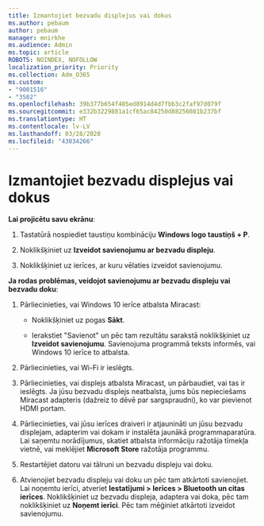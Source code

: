 ```yaml
---
title: Izmantojiet bezvadu displejus vai dokus
ms.author: pebaum
author: pebaum
manager: mnirkhe
ms.audience: Admin
ms.topic: article
ROBOTS: NOINDEX, NOFOLLOW
localization_priority: Priority
ms.collection: Adm_O365
ms.custom:
- "9001516"
- "3582"
ms.openlocfilehash: 39b377b654f485ed8914d4d7fbb3c2faf97d079f
ms.sourcegitcommit: e332b3229881a1cf65ac84250d88256081b237bf
ms.translationtype: HT
ms.contentlocale: lv-LV
ms.lasthandoff: 03/28/2020
ms.locfileid: "43034266"
---
```

# <a name="use-wireless-displays-or-docks"></a>Izmantojiet bezvadu displejus vai dokus

**Lai projicētu savu ekrānu**:

1. Tastatūrā nospiediet taustiņu kombināciju **Windows logo taustiņš + P**.

2. Noklikšķiniet uz **Izveidot savienojumu ar bezvadu displeju**.

3. Noklikšķiniet uz ierīces, ar kuru vēlaties izveidot savienojumu.

**Ja rodas problēmas, veidojot savienojumu ar bezvadu displeju vai bezvadu doku**:

1. Pārliecinieties, vai Windows 10 ierīce atbalsta Miracast: 

    - Noklikšķiniet uz pogas **Sākt**.
    
    - Ierakstiet "Savienot" un pēc tam rezultātu sarakstā noklikšķiniet uz **Izveidot savienojumu**. Savienojuma programmā teksts informēs, vai Windows 10 ierīce to atbalsta. 

2. Pārliecinieties, vai Wi-Fi ir ieslēgts. 

3. Pārliecinieties, vai displejs atbalsta Miracast, un pārbaudiet, vai tas ir ieslēgts. Ja jūsu bezvadu displejs neatbalsta, jums būs nepieciešams Miracast adapteris (dažreiz to dēvē par sargspraudni), ko var pievienot HDMI portam.

4. Pārliecinieties, vai jūsu ierīces draiveri ir atjaunināti un jūsu bezvadu displejam, adapterim vai dokam ir instalēta jaunākā programmaparatūra. Lai saņemtu norādījumus, skatiet atbalsta informāciju ražotāja tīmekļa vietnē, vai meklējiet **Microsoft Store** ražotāja programmu.

5. Restartējiet datoru vai tālruni un bezvadu displeju vai doku.

6. Atvienojiet bezvadu displeju vai doku un pēc tam atkārtoti savienojiet. Lai noņemtu ierīci, atveriet **Iestatījumi > Ierīces > Bluetooth un citas ierīces**. Noklikšķiniet uz bezvadu displeja, adaptera vai doka, pēc tam noklikšķiniet uz **Noņemt ierīci**. Pēc tam mēģiniet atkārtoti izveidot savienojumu.
